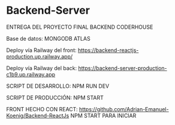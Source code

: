 # Backend-Server

ENTREGA DEL PROYECTO FINAL BACKEND CODERHOUSE

Base de datos: MONGODB ATLAS

Deploy vía Railway del front: https://backend-reactjs-production.up.railway.app/

Deploy vía Railway del back: https://backend-server-production-c1b9.up.railway.app

SCRIPT DE DESARROLLO:
NPM RUN DEV

SCRIPT DE PRODUCCIÓN:
NPM START

FRONT HECHO CON REACT: 
https://github.com/Adrian-Emanuel-Koenig/Backend-ReactJs
NPM START PARA INICIAR
